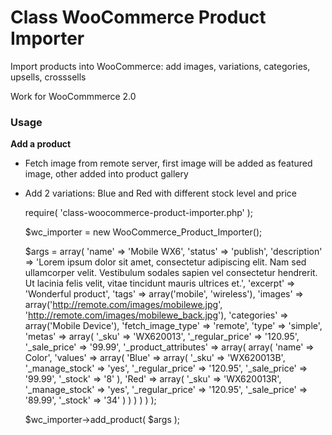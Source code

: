 Class WooCommerce Product Importer
==================================

Import products into WooCommerce: add images, variations, categories, upsells, crosssells

Work for WooCommmerce 2.0


### Usage

**Add a product**

* Fetch image from remote server, first image will be added as featured image, other added into product gallery
* Add 2 variations: Blue and Red with different stock level and price


    require( 'class-woocommerce-product-importer.php' );

    $wc_importer = new WooCommerce_Product_Importer();

    $args = array(
        'name'               => 'Mobile WX6',
        'status'             => 'publish',
        'description'        => 'Lorem ipsum dolor sit amet, consectetur adipiscing elit. Nam sed ullamcorper velit. Vestibulum sodales sapien vel consectetur hendrerit. Ut lacinia felis velit, vitae tincidunt mauris ultrices et.',
        'excerpt'            => 'Wonderful product',
        'tags'               => array('mobile', 'wireless'),
        'images'             => array('http://remote.com/images/mobilewe.jpg', 'http://remote.com/images/mobilewe_back.jpg'),
        'categories'         => array('Mobile Device'),
        'fetch_image_type'   => 'remote',
        'type'               => 'simple',
        'metas'              => array(
            '_sku'                      => 'WX620013',
            '_regular_price'            => '120.95',
            '_sale_price'               => '99.99',
            '_product_attributes'       => array(
                array(
                    'name'   => Color',
                    'values' => array(
                        'Blue'  => array(
                            '_sku'              => 'WX620013B',
                            '_manage_stock'     => 'yes',
                            '_regular_price'    => '120.95',
                            '_sale_price'       => '99.99',
                            '_stock'            => '8'
                        ),
                        'Red'   => array(
                            '_sku'              => 'WX620013R',
                            '_manage_stock'     => 'yes',
                            '_regular_price'    => '120.95',
                            '_sale_price'       => '89.99',
                            '_stock'            => '34'
                        )
                    )
                )
            )
        )
    );

    $wc_importer->add_product( $args );


